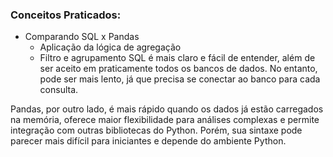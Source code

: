 ### Conceitos Praticados:
- Comparando SQL x Pandas
  - Aplicação da lógica de agregação
  - Filtro e agrupamento
SQL é mais claro e fácil de entender, além de ser aceito em praticamente todos os bancos de dados. No entanto, pode ser mais lento, já que precisa se conectar ao banco para cada consulta.

Pandas, por outro lado, é mais rápido quando os dados já estão carregados na memória, oferece maior flexibilidade para análises complexas e permite integração com outras bibliotecas do Python. Porém, sua sintaxe pode parecer mais difícil para iniciantes e depende do ambiente Python.

